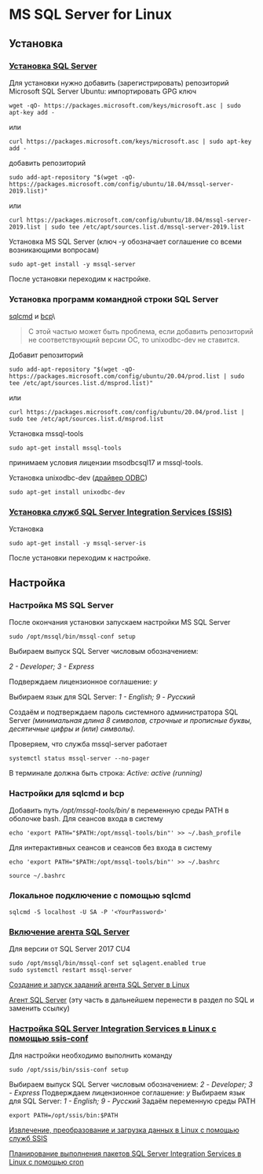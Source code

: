 # MS SQL Server for Linux

## Установка

### [Установка SQL Server](https://docs.microsoft.com/ru-ru/sql/linux/quickstart-install-connect-ubuntu?view=sql-server-ver15)

Для установки нужно добавить \(зарегистрировать\) репозиторий Microsoft SQL Server Ubuntu: импортировать GPG ключ

```text
wget -qO- https://packages.microsoft.com/keys/microsoft.asc | sudo apt-key add -
```

или

```text
curl https://packages.microsoft.com/keys/microsoft.asc | sudo apt-key add -
```

добавить репозиторий

```text
sudo add-apt-repository "$(wget -qO- https://packages.microsoft.com/config/ubuntu/18.04/mssql-server-2019.list)"
```

или

```text
curl https://packages.microsoft.com/config/ubuntu/18.04/mssql-server-2019.list | sudo tee /etc/apt/sources.list.d/mssql-server-2019.list
```

 Установка MS SQL Server \(ключ -y обозначает соглашение со всеми возникающими вопросам\)

```text
sudo apt-get install -y mssql-server
```

После установки переходим к настройке.

### Установка программ командной строки SQL Server

[sqlcmd](https://docs.microsoft.com/ru-ru/sql/tools/sqlcmd-utility?view=sql-server-ver15) и [bcp](https://docs.microsoft.com/ru-ru/sql/tools/bcp-utility?view=sql-server-ver15)\

> С этой частью может быть проблема, если добавить репозиторий не соответствующий версии ОС, то unixodbc-dev не ставится.

Добавит репозиторий

```text
sudo add-apt-repository "$(wget -qO- https://packages.microsoft.com/config/ubuntu/20.04/prod.list | sudo tee /etc/apt/sources.list.d/msprod.list)"
```

или

```text
curl https://packages.microsoft.com/config/ubuntu/20.04/prod.list | sudo tee /etc/apt/sources.list.d/msprod.list
```

 Установка mssql-tools

```text
sudo apt-get install mssql-tools
```

принимаем условия лицензии msodbcsql17 и mssql-tools. 

Установка unixodbc-dev \([драйвер ODBC](https://docs.microsoft.com/ru-ru/sql/connect/odbc/linux-mac/installing-the-microsoft-odbc-driver-for-sql-server?view=sql-server-ver15)\)

```text
sudo apt-get install unixodbc-dev
```

### [Установка служб SQL Server Integration Services \(SSIS\)](https://docs.microsoft.com/ru-ru/sql/linux/sql-server-linux-setup-ssis?view=sql-server-ver15)

Установка

```text
sudo apt-get install -y mssql-server-is
```

После установки переходим к настройке.

## Настройка

### Настройка MS SQL Server

После окончания установки запускаем настройки MS SQL Server

```text
sudo /opt/mssql/bin/mssql-conf setup
```

Выбираем выпуск SQL Server числовым обозначением: 

_2 - Developer; 3 - Express_ 

Подверждаем лицензионное соглашение: _y_ 

Выбираем язык для SQL Server: _1 - English; 9 - Русский_ 

Создаём и подтверждаем пароль системного администратора SQL Server _\(минимальная длина 8 символов, строчные и прописные буквы, десятичные цифры и \(или\) символы\)._  

Проверяем, что служба mssql-server работает

```text
systemctl status mssql-server --no-pager
```

В терминале должна быть строка: _Active: active \(running\)_

### Настройки для sqlcmd и bcp

Добавить путь _/opt/mssql-tools/bin/_ в переменную среды PATH в оболочке bash. Для сеансов входа в систему

```text
echo 'export PATH="$PATH:/opt/mssql-tools/bin"' >> ~/.bash_profile
```

Для интерактивных сеансов и сеансов без входа в систему

```text
echo 'export PATH="$PATH:/opt/mssql-tools/bin"' >> ~/.bashrc

source ~/.bashrc
```

### Локальное подключение с помощью sqlcmd

```text
sqlcmd -S localhost -U SA -P '<YourPassword>'
```

### [Включение агента SQL Server](https://docs.microsoft.com/ru-ru/sql/linux/sql-server-linux-setup-sql-agent?view=sql-server-ver15#EnableAgentAfterCU4)

Для версии от SQL Server 2017 CU4

```text
sudo /opt/mssql/bin/mssql-conf set sqlagent.enabled true 
sudo systemctl restart mssql-server
```

[Создание и запуск заданий агента SQL Server в Linux](https://docs.microsoft.com/ru-ru/sql/linux/sql-server-linux-run-sql-server-agent-job?view=sql-server-ver15)

[Агент SQL Server](https://docs.microsoft.com/ru-ru/sql/ssms/agent/sql-server-agent?view=sql-server-ver15) \(эту часть в дальнейшем перенести в раздел по SQL и заменить ссылку\)

### [Настройка SQL Server Integration Services в Linux с помощью ssis-conf](https://docs.microsoft.com/ru-ru/sql/linux/sql-server-linux-configure-ssis?view=sql-server-ver15)

Для настройки необходимо выполнить команду

```text
sudo /opt/ssis/bin/ssis-conf setup
```

Выбираем выпуск SQL Server числовым обозначением: _2 - Developer; 3 - Express_ Подверждаем лицензионное соглашение: _y_ Выбираем язык для SQL Server: _1 - English; 9 - Русский_  Задаём переменную среды PATH

```text
export PATH=/opt/ssis/bin:$PATH
```

[Извлечение, преобразование и загрузка данных в Linux с помощью служб SSIS](https://docs.microsoft.com/ru-ru/sql/linux/sql-server-linux-migrate-ssis?view=sql-server-ver15)

[Планирование выполнения пакетов SQL Server Integration Services в Linux с помощью cron](https://docs.microsoft.com/ru-ru/sql/linux/sql-server-linux-schedule-ssis-packages?view=sql-server-ver15)


